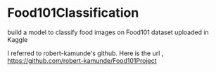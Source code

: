 # Food101Classification
build a model to classify food images on Food101 dataset uploaded in Kaggle 

I referred to robert-kamunde's github. Here is the url , https://github.com/robert-kamunde/Food101Project 
